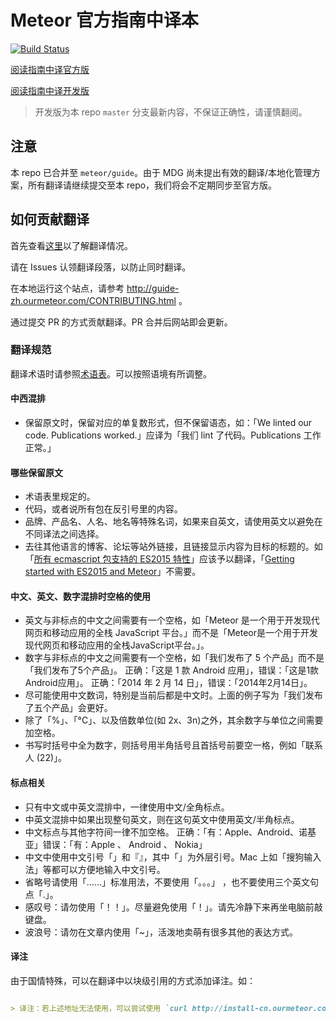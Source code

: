 # Meteor 官方指南中译本

[![Build Status](https://travis-ci.org/ourmeteor/guide-zh.svg?branch=master)](https://travis-ci.org/ourmeteor/guide-zh)

[阅读指南中译官方版](http://guide.meteor.com/zh_cn)

[阅读指南中译开发版](http://guide-zh.ourmeteor.com/)

>开发版为本 repo `master` 分支最新内容，不保证正确性，请谨慎翻阅。

## 注意

本 repo 已合并至 `meteor/guide`。由于 MDG 尚未提出有效的翻译/本地化管理方案，所有翻译请继续提交至本 repo，我们将会不定期同步至官方版。

## 如何贡献翻译

首先查看[这里](https://github.com/ourmeteor/guide-zh/wiki/%E7%BF%BB%E8%AF%91%E5%AE%89%E6%8E%92)以了解翻译情况。

请在 Issues 认领翻译段落，以防止同时翻译。

在本地运行这个站点，请参考 http://guide-zh.ourmeteor.com/CONTRIBUTING.html 。

通过提交 PR 的方式贡献翻译。PR 合并后网站即会更新。

### 翻译规范

翻译术语时请参照[术语表](https://github.com/ourmeteor/guide-zh/wiki/%E6%9C%AF%E8%AF%AD%E8%A1%A8)。可以按照语境有所调整。

#### 中西混排

* 保留原文时，保留对应的单复数形式，但不保留语态，如：「We linted our code. Publications worked.」应译为「我们 lint 了代码。Publications 工作正常。」

#### 哪些保留原文

* 术语表里规定的。
* 代码，或者说所有包在反引号里的内容。
* 品牌、产品名、人名、地名等特殊名词，如果来自英文，请使用英文以避免在不同译法之间选择。
* 去往其他语言的博客、论坛等站外链接，且链接显示内容为目标的标题的。如「[所有 ecmascript 包支持的 ES2015 特性](https://docs.meteor.com/packages/ecmascript.html#Supported-ES2015-Features)」应该予以翻译，「[Getting started with ES2015 and Meteor](http://info.meteor.com/blog/es2015-get-started)」不需要。

#### 中文、英文、数字混排时空格的使用

* 英文与非标点的中文之间需要有一个空格，如「Meteor 是一个用于开发现代网页和移动应用的全栈 JavaScript 平台。」而不是「Meteor是一个用于开发现代网页和移动应用的全栈JavaScript平台。」。
* 数字与非标点的中文之间需要有一个空格，如「我们发布了 5 个产品」而不是「我们发布了5个产品」。 正确：「这是 1 款 Android 应用」，错误：「这是1款Android应用」。 正确：「2014 年 2 月 14 日」，错误：「2014年2月14日」。
* 尽可能使用中文数词，特别是当前后都是中文时。上面的例子写为「我们发布了五个产品」会更好。
* 除了「%」、「°C」、以及倍数单位(如 2x、3n)之外，其余数字与单位之间需要加空格。
* 书写时括号中全为数字，则括号用半角括号且首括号前要空一格，例如「联系人 (22)」。

#### 标点相关

* 只有中文或中英文混排中，一律使用中文/全角标点。
* 中英文混排中如果出现整句英文，则在这句英文中使用英文/半角标点。
* 中文标点与其他字符间一律不加空格。 正确：「有：Apple、Android、诺基亚」错误：「有：Apple 、 Android 、 Nokia」
* 中文中使用中文引号「」和『』，其中「」为外层引号。Mac 上如「搜狗输入法」等都可以方便地输入中文引号。
* 省略号请使用「……」标准用法，不要使用「。。。」 ，也不要使用三个英文句点「.」。
* 感叹号：请勿使用「！！」。尽量避免使用「！」。请先冷静下来再坐电脑前敲键盘。
* 波浪号：请勿在文章内使用「~」，活泼地卖萌有很多其他的表达方式。

#### 译注

由于国情特殊，可以在翻译中以块级引用的方式添加译注。如：

```markdown

> 译注：若上述地址无法使用，可以尝试使用 `curl http://install-cn.ourmeteor.com/1.3.2.4 | sh`。其中 `1.3.2.4` 是版本号，我们将保持它更新到最新版。

```
